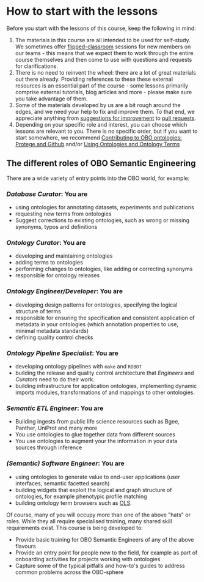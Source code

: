 # How to start with the lessons

Before you start with the lessons of this course, keep the following in mind:

1. The materials in this course are all intended to be used for self-study. We sometimes offer [flipped-classroom](https://en.wikipedia.org/wiki/Flipped_classroom) sessions for new members on our teams - this means that we expect them to work through the entire course themselves and then come to use with questions and requests for clarifications.
2. There is no need to reinvent the wheel: there are a lot of great materials out there already. Providing references to these these external resources is an essential part of the course - some lessons primarily comprise external tutorials, blog articles and more - please make sure you take advantage of them.
3. Some of the materials developed by us are a bit rough around the edges, and we need your help to fix and improve them. To that end, we appreciate anything from [suggestions for improvement](#issues) to [pull requests](#pulls).
4. Depending on your specific role and interest, you can choose which lessons are relevant to you. There is no specific order, but if you want to start somewhere, we recommend [Contributing to OBO ontologies: Protege and Github](lesson/contributing-to-obo-ontologies.md) and/or [Using Ontologies and Ontology Terms](lesson/ontology-term-use.md)

<a name="oboroles"></a>

## The different roles of OBO Semantic Engineering

There are a wide variety of entry points into the OBO world, for example:

### _Database Curator_: You are

- using ontologies for annotating datasets, experiments and publications
- requesting new terms from ontologies
- Suggest corrections to existing ontologies, such as wrong or missing synonyms, typos and definitions

### _Ontology Curator_: You are

- developing and maintaining ontologies
- adding terms to ontologies
- performing changes to ontologies, like adding or correcting synonyms
- responsible for ontology releases

### _Ontology Engineer/Developer_: You are

- developing design patterns for ontologies, specifying the logical structure of terms
- responsible for ensuring the specification and consistent application of metadata in your ontologies (which annotation properties to use, minimal metadata standards)
- defining quality control checks

### _Ontology Pipeline Specialist_: You are

- developing ontology pipelines with `make` and `ROBOT`
- building the release and quality control architecture that _Engineers_ and _Curators_ need to do their work.
- building infrastructure for application ontologies, implementing dynamic imports modules, transformations of and mappings to other ontologies.

### _Semantic ETL Engineer_: You are

- Building ingests from public life science resources such as Bgee, Panther, UniProt and many more
- You use ontologies to glue together data from different sources
- You use ontologies to augment your the information in your data sources through inference

### _(Semantic) Software Engineer_: You are

- using ontologies to generate value to end-user applications (user interfaces, semantic facetted search)
- building widgets that exploit the logical and graph structure of ontologies, for example phenotypic profile matching
- building ontology term browsers such as [OLS](https://www.ebi.ac.uk/ols/index).

Of course, many of you will occupy more than one of the above "hats" or roles. While they all require specialised training, many shared skill requirements exist. This course is being developed to:

- Provide basic training for OBO Semantic Engineers of any of the above flavours
- Provide an entry point for people new to the field, for example as part of onboarding activities for projects working with ontologies
- Capture some of the typical pitfalls and how-to's guides to address common problems across the OBO-sphere
